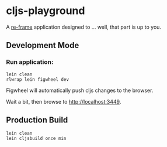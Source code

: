 # cljs-playground

A [re-frame](https://github.com/Day8/re-frame) application designed to ... well, that part is up to you.

## Development Mode

### Run application:

```
lein clean
rlwrap lein figwheel dev
```

Figwheel will automatically push cljs changes to the browser.

Wait a bit, then browse to [http://localhost:3449](http://localhost:3449).

## Production Build

```
lein clean
lein cljsbuild once min
```
